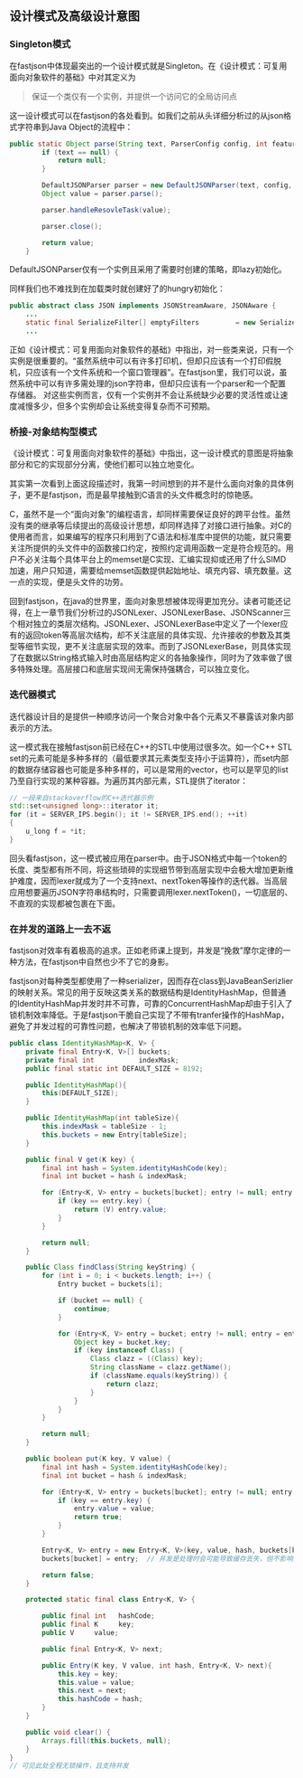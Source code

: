 ## 设计模式及高级设计意图

### Singleton模式

在fastjson中体现最突出的一个设计模式就是Singleton。在《设计模式：可复用面向对象软件的基础》中对其定义为

> 保证一个类仅有一个实例，并提供一个访问它的全局访问点

这一设计模式可以在fastjson的各处看到。如我们之前从头详细分析过的从json格式字符串到Java Object的流程中：

```java
public static Object parse(String text, ParserConfig config, int features) {
        if (text == null) {
            return null;
        }

        DefaultJSONParser parser = new DefaultJSONParser(text, config, features);
        Object value = parser.parse();

        parser.handleResovleTask(value);

        parser.close();

        return value;
    }
```

DefaultJSONParser仅有一个实例且采用了需要时创建的策略，即lazy初始化。

同样我们也不难找到在加载类时就创建好了的hungry初始化：

```java
public abstract class JSON implements JSONStreamAware, JSONAware {
    ...
    static final SerializeFilter[] emptyFilters         = new SerializeFilter[0];
    ...
```
正如《设计模式：可复用面向对象软件的基础》中指出，对一些类来说，只有一个实例是很重要的。“虽然系统中可以有许多打印机，但却只应该有一个打印假脱机，只应该有一个文件系统和一个窗口管理器”。在fastjson里，我们可以说，虽然系统中可以有许多需处理的json字符串，但却只应该有一个parser和一个配置存储器。
对这些实例而言，仅有一个实例并不会让系统缺少必要的灵活性或让速度减慢多少，但多个实例却会让系统变得复杂而不可预期。

### 桥接-对象结构型模式

《设计模式：可复用面向对象软件的基础》中指出，这一设计模式的意图是将抽象部分和它的实现部分分离，使他们都可以独立地变化。

其实第一次看到上面这段描述时，我第一时间想到的并不是什么面向对象的具体例子，更不是fastjson，而是最早接触到C语言的头文件概念时的惊艳感。

C，虽然不是一个“面向对象”的编程语言，却同样需要保证良好的跨平台性。虽然没有类的继承等后续提出的高级设计思想，却同样选择了对接口进行抽象。对C的使用者而言，如果编写的程序只利用到了C语法和标准库中提供的功能，就只需要关注所提供的头文件中的函数接口约定，按照约定调用函数一定是符合规范的。用户不必关注每个具体平台上的memset是C实现、汇编实现抑或还用了什么SIMD加速，用户只知道，需要给memset函数提供起始地址、填充内容、填充数量。这一点的实现，便是头文件的功劳。

回到fastjson，在java的世界里，面向对象思想被体现得更加充分。读者可能还记得，在上一章节我们分析过的JSONLexer、JSONLexerBase、JSONScanner三个相对独立的类层次结构。JSONLexer、JSONLexerBase中定义了一个lexer应有的返回token等高层次结构，却不关注底层的具体实现、允许接收的参数及其类型等细节实现，更不关注底层实现的效率。而到了JSONLexerBase，则具体实现了在数据以String格式输入时由高层结构定义的各抽象操作，同时为了效率做了很多特殊处理。高层接口和底层实现间无需保持强耦合，可以独立变化。


### 迭代器模式

迭代器设计目的是提供一种顺序访问一个聚合对象中各个元素又不暴露该对象内部表示的方法。

这一模式我在接触fastjson前已经在C++的STL中使用过很多次。如一个C++ STL set的元素可能是多种多样的（最低要求其元素类型支持小于运算符），而set内部的数据存储容器也可能是多种多样的，可以是常用的vector，也可以是罕见的list乃至自行实现的某种容器。为遍历其内部元素，STL提供了iterator：

```CPP
// 一段来自stackoverflow的C++迭代器示例
std::set<unsigned long>::iterator it;
for (it = SERVER_IPS.begin(); it != SERVER_IPS.end(); ++it)
{
    u_long f = *it;
}
```

回头看fastjson，这一模式被应用在parser中。由于JSON格式中每一个token的长度、类型都有所不同，将这些琐碎的实现细节带到高层实现中会极大增加更新维护难度，因而lexer就成为了一个支持next、nextToken等操作的迭代器。当高层应用想要遍历JSON字符串结构时，只需要调用lexer.nextToken()，一切底层的、不直观的实现都被包裹在下面。

### 在并发的道路上一去不返

fastjson对效率有着极高的追求。正如老师课上提到，并发是“挽救”摩尔定律的一种方法，在fastjson中自然也少不了它的身影。

fastjson对每种类型都使用了一种serializer，因而存在class到JavaBeanSerizlier的映射关系。常见的用于反映这类关系的数据结构是IdentityHashMap，但普通的IdentityHashMap并发时并不可靠，可靠的ConcurrentHashMap却由于引入了锁机制效率降低。于是fastjson干脆自己实现了不带有tranfer操作的HashMap，避免了并发过程的可靠性问题，也解决了带锁机制的效率低下问题。

```java
public class IdentityHashMap<K, V> {
    private final Entry<K, V>[] buckets;
    private final int           indexMask;
    public final static int DEFAULT_SIZE = 8192;

    public IdentityHashMap(){
        this(DEFAULT_SIZE);
    }

    public IdentityHashMap(int tableSize){
        this.indexMask = tableSize - 1;
        this.buckets = new Entry[tableSize];
    }

    public final V get(K key) {
        final int hash = System.identityHashCode(key);
        final int bucket = hash & indexMask;

        for (Entry<K, V> entry = buckets[bucket]; entry != null; entry = entry.next) {
            if (key == entry.key) {
                return (V) entry.value;
            }
        }

        return null;
    }

    public Class findClass(String keyString) {
        for (int i = 0; i < buckets.length; i++) {
            Entry bucket = buckets[i];

            if (bucket == null) {
                continue;
            }

            for (Entry<K, V> entry = bucket; entry != null; entry = entry.next) {
                Object key = bucket.key;
                if (key instanceof Class) {
                    Class clazz = ((Class) key);
                    String className = clazz.getName();
                    if (className.equals(keyString)) {
                        return clazz;
                    }
                }
            }
        }

        return null;
    }

    public boolean put(K key, V value) {
        final int hash = System.identityHashCode(key);
        final int bucket = hash & indexMask;

        for (Entry<K, V> entry = buckets[bucket]; entry != null; entry = entry.next) {
            if (key == entry.key) {
                entry.value = value;
                return true;
            }
        }

        Entry<K, V> entry = new Entry<K, V>(key, value, hash, buckets[bucket]);
        buckets[bucket] = entry;  // 并发是处理时会可能导致缓存丢失，但不影响正确性

        return false;
    }

    protected static final class Entry<K, V> {

        public final int   hashCode;
        public final K     key;
        public V     value;

        public final Entry<K, V> next;

        public Entry(K key, V value, int hash, Entry<K, V> next){
            this.key = key;
            this.value = value;
            this.next = next;
            this.hashCode = hash;
        }
    }

    public void clear() {
        Arrays.fill(this.buckets, null);
    }
}
// 可见此处全程无锁操作，且支持并发
```
